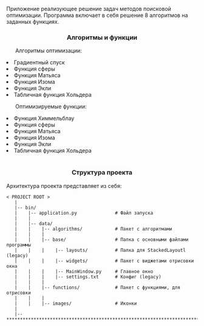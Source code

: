 Приложение реализующее решение задач <a>методов поисковой оптимизации</a>.
Программа включает в себя решение 8 алгоритмов на заданных функциях.

<h3 align="center"> Алгоритмы и функции </h3>
<table>
    <ol><a>Алгоритмы оптимизации:</a></ol>
    <tr>
        <li>Градиентный спуск</li>
        <li>Функция сферы</li>
        <li>Функция Матьяса</li>
        <li>Функция Изома</li>
        <li>Функция Экли</li>
        <li>Табличная функция Хольдера</li>
    </tr>
    <ol><a>Оптимизируемые функции:</a></ol>
    <tr>
        <li>Функция Химмельблау</li>
        <li>Функция сферы</li>
        <li>Функция Матьяса</li>
        <li>Функция Изома</li>
        <li>Функция Экли</li>
        <li>Табличная функция Хольдера</li>
    </tr>
</table>
<h3 align="center"> Структура проекта </h3>
Архитектура проекта представляет из себя:

    < PROJECT ROOT >
       |
       |-- bin/                            
       |    |-- application.py              # Файл запуска
       |    |
       |    |-- data/                   
       |    |    |-- algorithms/            # Пакет с алгоритмами
       |    |    |
       |    |    |-- base/                  # Папка с основными файлами программы
       |    |    |    |-- layouts/          # Папка для StackedLayoutl (legacy) 
       |    |    |    |-- widgets/          # Пакет с виджетами отрисовки окна
       |    |    |    |-- MainWindow.py     # Главное окно
       |    |    |    |-- settings.txt      # Конфиг (legacy)
       |    |    |
       |    |    |-- functions/             # Пакет с функциями, для отрисовки
       |    |    |
       |    |    |-- images/                # Иконки
       |        
       |-- ************************************************************************
